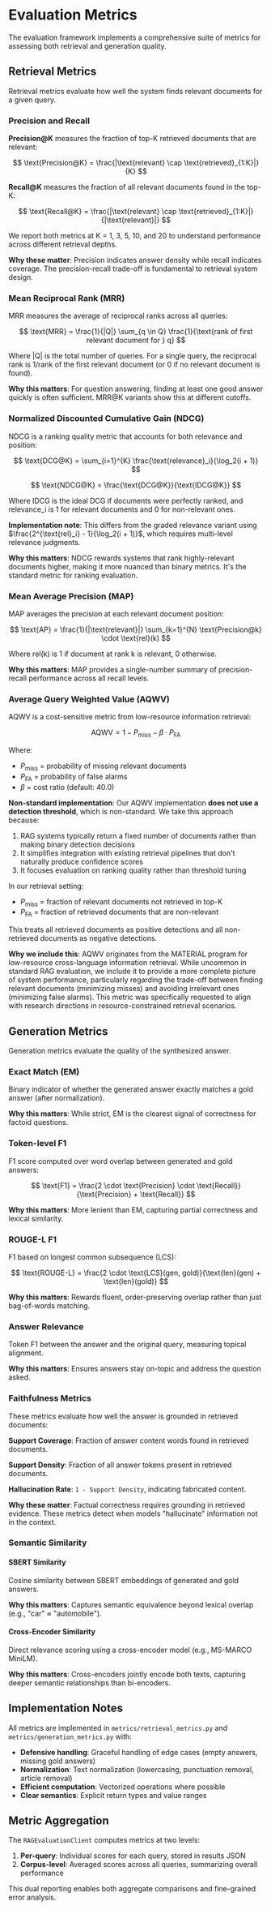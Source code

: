 # Evaluation Metrics

The evaluation framework implements a comprehensive suite of metrics for assessing both retrieval and generation quality.

## Retrieval Metrics

Retrieval metrics evaluate how well the system finds relevant documents for a given query.

### Precision and Recall

**Precision@K** measures the fraction of top-K retrieved documents that are relevant:

$$
\text{Precision@K} = \frac{|\text{relevant} \cap \text{retrieved}_{1:K}|}{K}
$$

**Recall@K** measures the fraction of all relevant documents found in the top-K:

$$
\text{Recall@K} = \frac{|\text{relevant} \cap \text{retrieved}_{1:K}|}{|\text{relevant}|}
$$

We report both metrics at K = 1, 3, 5, 10, and 20 to understand performance across different retrieval depths.

**Why these matter**: Precision indicates answer density while recall indicates coverage. The precision-recall trade-off is fundamental to retrieval system design.

### Mean Reciprocal Rank (MRR)

MRR measures the average of reciprocal ranks across all queries:

$$
\text{MRR} = \frac{1}{|Q|} \sum_{q \in Q} \frac{1}{\text{rank of first relevant document for } q}
$$

Where |Q| is the total number of queries. For a single query, the reciprocal rank is 1/rank of the first relevant document (or 0 if no relevant document is found).


**Why this matters**: For question answering, finding at least one good answer quickly is often sufficient. MRR@K variants show this at different cutoffs.

### Normalized Discounted Cumulative Gain (NDCG)

NDCG is a ranking quality metric that accounts for both relevance and position:

$$
\text{DCG@K} = \sum_{i=1}^{K} \frac{\text{relevance}_i}{\log_2(i + 1)}
$$

$$
\text{NDCG@K} = \frac{\text{DCG@K}}{\text{IDCG@K}}
$$

Where IDCG is the ideal DCG if documents were perfectly ranked, and relevance_i is 1 for relevant documents and 0 for non-relevant ones.

**Implementation note**: This differs from the graded relevance variant using $\frac{2^{\text{rel}_i} - 1}{\log_2(i + 1)}$, which requires multi-level relevance judgments.

**Why this matters**: NDCG rewards systems that rank highly-relevant documents higher, making it more nuanced than binary metrics. It's the standard metric for ranking evaluation.

### Mean Average Precision (MAP)

MAP averages the precision at each relevant document position:

$$
\text{AP} = \frac{1}{|\text{relevant}|} \sum_{k=1}^{N} \text{Precision@k} \cdot \text{rel}(k)
$$

Where rel(k) is 1 if document at rank k is relevant, 0 otherwise.

**Why this matters**: MAP provides a single-number summary of precision-recall performance across all recall levels.

### Average Query Weighted Value (AQWV)

AQWV is a cost-sensitive metric from low-resource information retrieval:

$$
\text{AQWV} = 1 - P_{\text{miss}} - \beta \cdot P_{\text{FA}}
$$

Where:

- $P_{\text{miss}}$ = probability of missing relevant documents
- $P_{\text{FA}}$ = probability of false alarms
- $\beta$ = cost ratio (default: 40.0)



**Non-standard implementation**: Our AQWV implementation **does not use a detection threshold**, which is non-standard. We take this approach because:
1. RAG systems typically return a fixed number of documents rather than making binary detection decisions
2. It simplifies integration with existing retrieval pipelines that don't naturally produce confidence scores
3. It focuses evaluation on ranking quality rather than threshold tuning

In our retrieval setting:
- $P_{\text{miss}}$ = fraction of relevant documents not retrieved in top-K
- $P_{\text{FA}}$ = fraction of retrieved documents that are non-relevant

This treats all retrieved documents as positive detections and all non-retrieved documents as negative detections.

**Why we include this**: AQWV originates from the MATERIAL program for low-resource cross-language information retrieval. While uncommon in standard RAG evaluation, we include it to provide a more complete picture of system performance, particularly regarding the trade-off between finding relevant documents (minimizing misses) and avoiding irrelevant ones (minimizing false alarms). This metric was specifically requested to align with research directions in resource-constrained retrieval scenarios.

## Generation Metrics

Generation metrics evaluate the quality of the synthesized answer.

### Exact Match (EM)

Binary indicator of whether the generated answer exactly matches a gold answer (after normalization).

**Why this matters**: While strict, EM is the clearest signal of correctness for factoid questions.

### Token-level F1

F1 score computed over word overlap between generated and gold answers:

$$
\text{F1} = \frac{2 \cdot \text{Precision} \cdot \text{Recall}}{\text{Precision} + \text{Recall}}
$$

**Why this matters**: More lenient than EM, capturing partial correctness and lexical similarity.

### ROUGE-L F1

F1 based on longest common subsequence (LCS):

$$
\text{ROUGE-L} = \frac{2 \cdot \text{LCS}(gen, gold)}{\text{len}(gen) + \text{len}(gold)}
$$

**Why this matters**: Rewards fluent, order-preserving overlap rather than just bag-of-words matching.

### Answer Relevance

Token F1 between the answer and the original query, measuring topical alignment.

**Why this matters**: Ensures answers stay on-topic and address the question asked.

### Faithfulness Metrics

These metrics evaluate how well the answer is grounded in retrieved documents:

**Support Coverage**: Fraction of answer content words found in retrieved documents.

**Support Density**: Fraction of all answer tokens present in retrieved documents.

**Hallucination Rate**: `1 - Support Density`, indicating fabricated content.

**Why these matter**: Factual correctness requires grounding in retrieved evidence. These metrics detect when models "hallucinate" information not in the context.

### Semantic Similarity

#### SBERT Similarity

Cosine similarity between SBERT embeddings of generated and gold answers.

**Why this matters**: Captures semantic equivalence beyond lexical overlap (e.g., "car" ≈ "automobile").

#### Cross-Encoder Similarity

Direct relevance scoring using a cross-encoder model (e.g., MS-MARCO MiniLM).

**Why this matters**: Cross-encoders jointly encode both texts, capturing deeper semantic relationships than bi-encoders.

## Implementation Notes

All metrics are implemented in `metrics/retrieval_metrics.py` and `metrics/generation_metrics.py` with:

- **Defensive handling**: Graceful handling of edge cases (empty answers, missing gold answers)
- **Normalization**: Text normalization (lowercasing, punctuation removal, article removal)
- **Efficient computation**: Vectorized operations where possible
- **Clear semantics**: Explicit return types and value ranges

## Metric Aggregation

The `RAGEvaluationClient` computes metrics at two levels:

1. **Per-query**: Individual scores for each query, stored in results JSON
2. **Corpus-level**: Averaged scores across all queries, summarizing overall performance

This dual reporting enables both aggregate comparisons and fine-grained error analysis.
